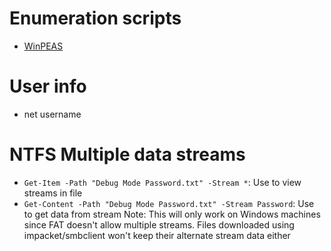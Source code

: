 # Enumeration scripts
- [WinPEAS](https://github.com/carlospolop/privilege-escalation-awesome-scripts-suite/tree/master/winPEAS)

# User info
- net username

# NTFS Multiple data streams
- `Get-Item -Path "Debug Mode Password.txt" -Stream *`: Use to view streams in file
- `Get-Content -Path "Debug Mode Password.txt" -Stream Password`: Use to get data from stream
Note: This will only work on Windows machines since FAT doesn't allow multiple streams. Files downloaded using impacket/smbclient won't keep their alternate stream data either
